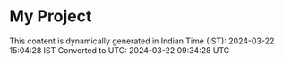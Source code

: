 # My Project

This content is dynamically generated in Indian Time (IST): 2024-03-22 15:04:28 IST
Converted to UTC: 2024-03-22 09:34:28 UTC
